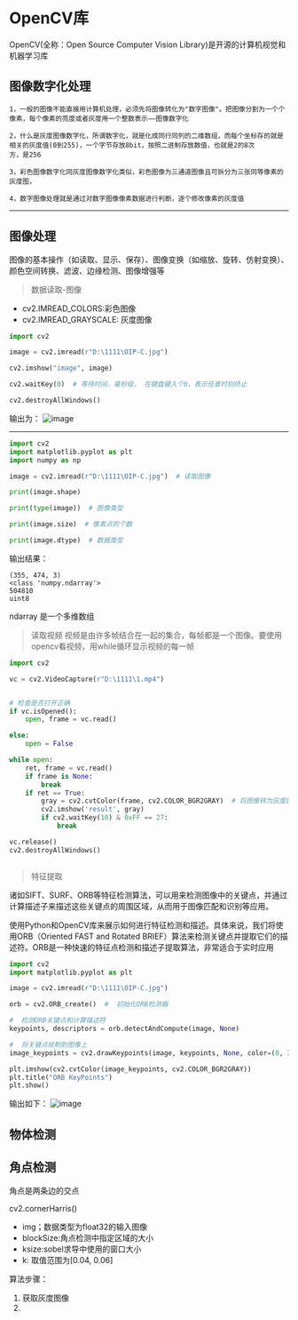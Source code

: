 # OpenCV库
OpenCV(全称：Open Source Computer Vision Library)是开源的计算机视觉和机器学习库
## 图像数字化处理
    1，一般的图像不能直接用计算机处理，必须先将图像转化为"数字图像"。把图像分割为一个个像素，每个像素的亮度或者灰度用一个整数表示——图像数字化

    2，什么是灰度图像数字化，所谓数字化，就是化成同行同列的二维数组，而每个坐标存的就是相关的灰度值(0到255)，一个字节存放8bit，按照二进制存放数值，也就是2的8次 
    方，是256

    3，彩色图像数字化同灰度图像数字化类似，彩色图像为三通道图像且可拆分为三张同等像素的灰度图，

    4，数字图像处理就是通过对数字图像像素数据进行判断，逐个修改像素的灰度值

---

## 图像处理
图像的基本操作（如读取、显示、保存）、图像变换（如缩放、旋转、仿射变换）、颜色空间转换、滤波、边缘检测、图像增强等

> 数据读取-图像
- cv2.IMREAD_COLORS:彩色图像
- cv2.IMREAD_GRAYSCALE: 灰度图像


```python
import cv2

image = cv2.imread(r"D:\1111\OIP-C.jpg")

cv2.imshow("image", image)

cv2.waitKey(0)  # 等待时间，毫秒级， 在键盘键入个0，表示任意时刻终止

cv2.destroyAllWindows()
```
输出为：
![image](https://github.com/222hkg/222hkg.github.io/assets/83269196/3771b32a-e07a-47db-a0a0-0fb176b12e9f)

-------
```python
import cv2
import matplotlib.pyplot as plt
import numpy as np

image = cv2.imread(r"D:\1111\OIP-C.jpg")  # 读取图像

print(image.shape)

print(type(image))  # 图像类型

print(image.size)  # 像素点的个数

print(image.dtype)  # 数据类型
```

输出结果：

    (355, 474, 3)
    <class 'numpy.ndarray'>
    504810
    uint8


ndarray 是一个多维数组

>  读取视频
视频是由许多帧结合在一起的集合，每帧都是一个图像。要使用opencv看视频，用while循环显示视频的每一帧

```python
import cv2

vc = cv2.VideoCapture(r"D:\1111\1.mp4")


# 检查是否打开正确
if vc.isOpened():
    open, frame = vc.read()

else:
    open = False

while open:
    ret, frame = vc.read()
    if frame is None:
        break
    if ret == True:
        gray = cv2.cvtColor(frame, cv2.COLOR_BGR2GRAY)  # 将图像转为灰度图
        cv2.imshow('result', gray)
        if cv2.waitKey(10) & 0xFF == 27:
            break

vc.release()
cv2.destroyAllWindows()



```

> 特征提取

诸如SIFT、SURF、ORB等特征检测算法，可以用来检测图像中的关键点，并通过计算描述子来描述这些关键点的周围区域，从而用于图像匹配和识别等应用。

使用Python和OpenCV库来展示如何进行特征检测和描述。具体来说，我们将使用ORB（Oriented FAST and Rotated BRIEF）算法来检测关键点并提取它们的描述符。ORB是一种快速的特征点检测和描述子提取算法，非常适合于实时应用
```python
import cv2
import matplotlib.pyplot as plt

image = cv2.imread(r"D:\1111\OIP-C.jpg")

orb = cv2.ORB_create()  #  初始化ORB检测器

#  检测ORB关键点和计算描述符
keypoints, descriptors = orb.detectAndCompute(image, None)

#  将关键点绘制到图像上
image_keypoints = cv2.drawKeypoints(image, keypoints, None, color=(0, 255, 0), flags=0)

plt.imshow(cv2.cvtColor(image_keypoints, cv2.COLOR_BGR2GRAY))
plt.title("ORB KeyPoints")
plt.show()

```
输出如下：
![image](https://github.com/222hkg/222hkg.github.io/assets/83269196/04643359-6eef-4a65-b013-f17a7f255c69)

## 物体检测








## 角点检测

角点是两条边的交点

cv2.cornerHarris()
- img；数据类型为float32的输入图像
- blockSize:角点检测中指定区域的大小
- ksize:sobel求导中使用的窗口大小
- k: 取值范围为[0.04, 0.06]

算法步骤：
1. 获取灰度图像
2. 











